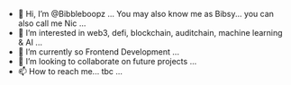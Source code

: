 - 👋 Hi, I’m @Bibbleboopz ... You may also know me as Bibsy... you can also call me Nic ...
- 👀 I’m interested in web3, defi, blockchain, auditchain, machine learning & AI ...
- 🌱 I’m currently so Frontend Development ...
- 💞️ I’m looking to collaborate on future projects ...
- 📫 How to reach me... tbc ...

<!---
Bibbleboop/Bibbleboop is a ✨ special ✨ repository because its `README.md` (this file) appears on your GitHub profile.
You can click the Preview link to take a look at your changes.
--->
